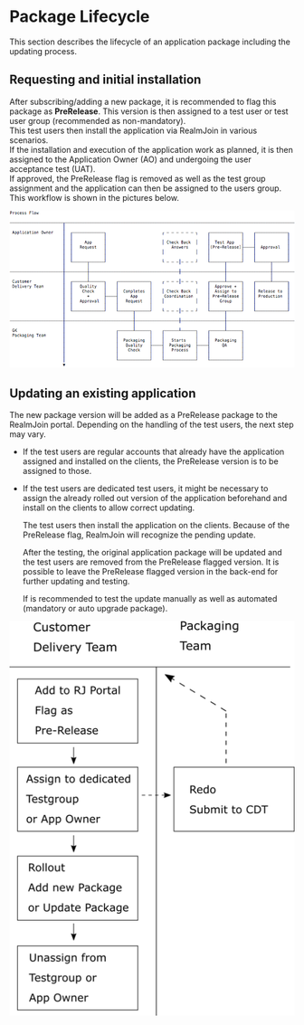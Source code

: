 # Package Lifecycle

This section describes the lifecycle of an application package including the updating process.  


## Requesting and initial installation

After subscribing/adding a new package, it is recommended to flag this package as **PreRelease**. This version is then assigned to a test user or test user group \(recommended as non-mandatory\).  
This test users then install the application via RealmJoin in various scenarios.  
If the installation and execution of the application work as planned, it is then assigned to the Application Owner \(AO\) and undergoing the user acceptance test \(UAT\).  
If approved, the PreRelease flag is removed as well as the test group assignment and the application can then be assigned to the users group. This workflow is shown in the pictures below.

![](../.gitbook/assets/rj-package-workflow.png)

## Updating an existing application

The new package version will be added as a PreRelease package to the RealmJoin portal. Depending on the handling of the test users, the next step may vary.

* If the test users are regular accounts that already have the application assigned and installed on the clients, the PreRelease version is to be assigned to those.
* If the test users are dedicated test users, it might be necessary to assign the already rolled out version of the application beforehand and install on the clients to allow correct updating.  

  The test users then install the application on the clients. Because of the PreRelease flag, RealmJoin will recognize the pending update.  

  After the testing, the original application package will be updated and the test users are removed from the PreRelease flagged version. It is possible to leave the PreRelease flagged version in the back-end for further updating and testing.

  If is recommended to test the update manually as well as automated \(mandatory or auto upgrade package\).

![](../.gitbook/assets/rj-package-workflow-detail.png)

